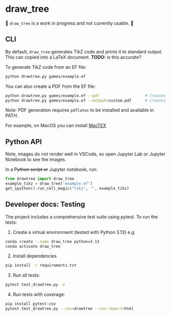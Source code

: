 # draw_tree

🚧 `draw_tree` is a work in progress and not currently usable. 🚧


## CLI

By default, `draw_tree` generates TikZ code and prints it to standard output.
This can copied into a LaTeX document. **TODO:** is this accurate?

To generate TikZ code from an EF file:

```bash
python drawtree.py games/example.ef
```

You can also create a PDF from the EF file:

```bash
python drawtree.py games/example.ef --pdf                    # Creates example.pdf
python drawtree.py games/example.ef --output=custom.pdf      # Creates custom.pdf
```

Note: PDF generation requires `pdflatex` to be installed and available in PATH.

For example, on MacOS you can install [MacTEX](https://www.tug.org/mactex/mactex-download.html)

## Python API

Note, images do not render well in VSCode, so open Jupyter Lab or Jupyter Notebook to see the images.

In a ~~Python script or~~ Jupyter notebook, run:

```python
from drawtree import draw_tree
example_tikz = draw_tree('example.ef')
get_ipython().run_cell_magic("tikz", "", example_tikz)
```

## Developer docs: Testing

The project includes a comprehensive test suite using pytest. To run the tests:

1. Create a virtual environment (tested with Python 3.13) e.g.
```bash
conda create --name draw_tree python=3.13
conda activate draw_tree
```

2. Install dependencies
```bash
pip install -r requirements.txt
```

3. Run all tests:
```bash
pytest test_drawtree.py -v
```

4. Run tests with coverage:
```bash
pip install pytest-cov
pytest test_drawtree.py --cov=drawtree --cov-report=html
```
